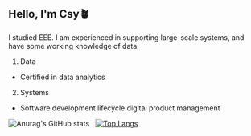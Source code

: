 ## Hello, I'm Csy🪴
I studied EEE. I am experienced in supporting large-scale systems, and have some working knowledge of data.

1. Data
- Certified in data analytics

2. Systems
- Software development lifecycle digital product management

![Anurag's GitHub stats](https://github-readme-stats.vercel.app/api?username=cshiyun&show_icons=true&theme=shadow_green) &nbsp; [![Top Langs](https://github-readme-stats.vercel.app/api/top-langs/?username=cshiyun\&layout=donut)](https://github.com/cshiyun/github-readme-stats)

